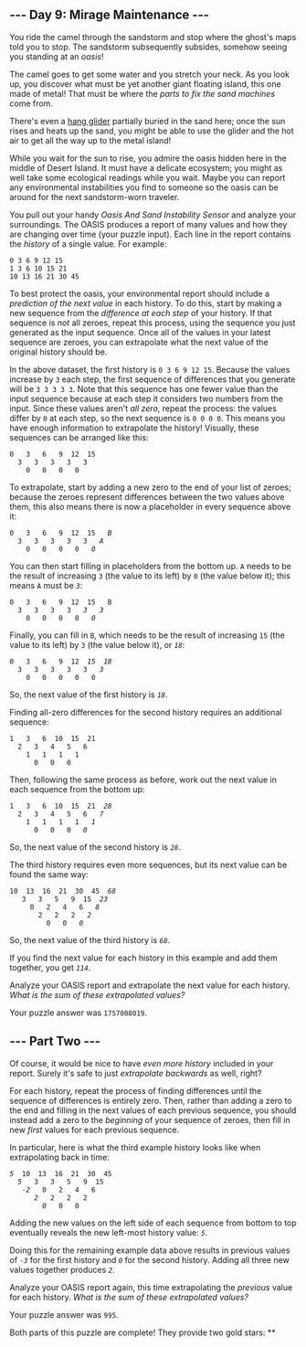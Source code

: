<main>
<article class="day-desc"><h2>--- Day 9: Mirage Maintenance ---</h2><p>You ride the camel through the sandstorm and stop where the ghost's maps told you to stop. <span title="The sound of a sandstorm slowly settling.">The sandstorm subsequently subsides, somehow seeing you standing at an <em>oasis</em>!</span></p>
<p>The camel goes to get some water and you stretch your neck. As you look up, you discover what must be yet another giant floating island, this one made of metal! That must be where the <em>parts to fix the sand machines</em> come from.</p>
<p>There's even a <a href="https://en.wikipedia.org/wiki/Hang_gliding" target="_blank">hang glider</a> partially buried in the sand here; once the sun rises and heats up the sand, you might be able to use the glider and the hot air to get all the way up to the metal island!</p>
<p>While you wait for the sun to rise, you admire the oasis hidden here in the middle of Desert Island. It must have a delicate ecosystem; you might as well take some ecological readings while you wait. Maybe you can report any environmental instabilities you find to someone so the oasis can be around for the next sandstorm-worn traveler.</p>
<p>You pull out your handy <em>Oasis And Sand Instability Sensor</em> and analyze your surroundings. The OASIS produces a report of many values and how they are changing over time (your puzzle input). Each line in the report contains the <em>history</em> of a single value. For example:</p>
<pre><code>0 3 6 9 12 15
1 3 6 10 15 21
10 13 16 21 30 45
</code></pre>
<p>To best protect the oasis, your environmental report should include a <em>prediction of the next value</em> in each history. To do this, start by making a new sequence from the <em>difference at each step</em> of your history. If that sequence is <em>not</em> all zeroes, repeat this process, using the sequence you just generated as the input sequence. Once all of the values in your latest sequence are zeroes, you can extrapolate what the next value of the original history should be.</p>
<p>In the above dataset, the first history is <code>0 3 6 9 12 15</code>. Because the values increase by <code>3</code> each step, the first sequence of differences that you generate will be <code>3 3 3 3 3</code>. Note that this sequence has one fewer value than the input sequence because at each step it considers two numbers from the input. Since these values aren't <em>all zero</em>, repeat the process: the values differ by <code>0</code> at each step, so the next sequence is <code>0 0 0 0</code>. This means you have enough information to extrapolate the history! Visually, these sequences can be arranged like this:</p>
<pre><code>0   3   6   9  12  15
  3   3   3   3   3
    0   0   0   0
</code></pre>
<p>To extrapolate, start by adding a new zero to the end of your list of zeroes; because the zeroes represent differences between the two values above them, this also means there is now a placeholder in every sequence above it:</p><p>
</p><pre><code>0   3   6   9  12  15   <em>B</em>
  3   3   3   3   3   <em>A</em>
    0   0   0   0   <em>0</em>
</code></pre>
<p>You can then start filling in placeholders from the bottom up. <code>A</code> needs to be the result of increasing <code>3</code> (the value to its left) by <code>0</code> (the value below it); this means <code>A</code> must be <code><em>3</em></code>:</p>
<pre><code>0   3   6   9  12  15   B
  3   3   3   3   <em>3</em>   <em>3</em>
    0   0   0   0   <em>0</em>
</code></pre>
<p>Finally, you can fill in <code>B</code>, which needs to be the result of increasing <code>15</code> (the value to its left) by <code>3</code> (the value below it), or <code><em>18</em></code>:</p>
<pre><code>0   3   6   9  12  <em>15</em>  <em>18</em>
  3   3   3   3   3   <em>3</em>
    0   0   0   0   0
</code></pre>
<p>So, the next value of the first history is <code><em>18</em></code>.</p>
<p>Finding all-zero differences for the second history requires an additional sequence:</p>
<pre><code>1   3   6  10  15  21
  2   3   4   5   6
    1   1   1   1
      0   0   0
</code></pre>
<p>Then, following the same process as before, work out the next value in each sequence from the bottom up:</p>
<pre><code>1   3   6  10  15  21  <em>28</em>
  2   3   4   5   6   <em>7</em>
    1   1   1   1   <em>1</em>
      0   0   0   <em>0</em>
</code></pre>
<p>So, the next value of the second history is <code><em>28</em></code>.</p>
<p>The third history requires even more sequences, but its next value can be found the same way:</p>
<pre><code>10  13  16  21  30  45  <em>68</em>
   3   3   5   9  15  <em>23</em>
     0   2   4   6   <em>8</em>
       2   2   2   <em>2</em>
         0   0   <em>0</em>
</code></pre>
<p>So, the next value of the third history is <code><em>68</em></code>.</p>
<p>If you find the next value for each history in this example and add them together, you get <code><em>114</em></code>.</p>
<p>Analyze your OASIS report and extrapolate the next value for each history. <em>What is the sum of these extrapolated values?</em></p>
</article>
<p>Your puzzle answer was <code>1757008019</code>.</p><article class="day-desc"><h2 id="part2">--- Part Two ---</h2><p>Of course, it would be nice to have <em>even more history</em> included in your report. Surely it's safe to just <em>extrapolate backwards</em> as well, right?</p>
<p>For each history, repeat the process of finding differences until the sequence of differences is entirely zero. Then, rather than adding a zero to the end and filling in the next values of each previous sequence, you should instead add a zero to the <em>beginning</em> of your sequence of zeroes, then fill in new <em>first</em> values for each previous sequence.</p>
<p>In particular, here is what the third example history looks like when extrapolating back in time:</p>
<pre><code><em>5</em>  10  13  16  21  30  45
  <em>5</em>   3   3   5   9  15
   <em>-2</em>   0   2   4   6
      <em>2</em>   2   2   2
        <em>0</em>   0   0
</code></pre>
<p>Adding the new values on the left side of each sequence from bottom to top eventually reveals the new left-most history value: <code><em>5</em></code>.</p>
<p>Doing this for the remaining example data above results in previous values of <code><em>-3</em></code> for the first history and <code><em>0</em></code> for the second history. Adding all three new values together produces <code><em>2</em></code>.</p>
<p>Analyze your OASIS report again, this time extrapolating the <em>previous</em> value for each history. <em>What is the sum of these extrapolated values?</em></p>
</article>
<p>Your puzzle answer was <code>995</code>.</p><p class="day-success">Both parts of this puzzle are complete! They provide two gold stars: **</p>
</main>
